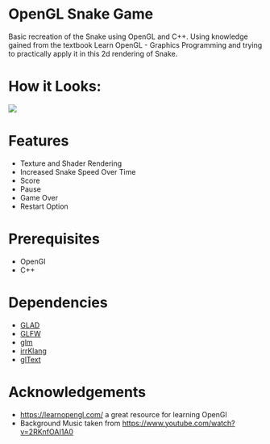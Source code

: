 # OpenGL Snake Game
Basic recreation of the Snake using OpenGL and C++.  Using knowledge gained from the textbook Learn OpenGL - Graphics Programming and trying to practically apply it in this 2d rendering of Snake.

# How it Looks:
![](https://media2.giphy.com/media/MsQOSUc0Jxig4GP6mT/giphy.gif?cid=790b761187c27739b08d879900cc02e072765c5a6f3cca03&rid=giphy.gif&ct=g)

# Features
* Texture and Shader Rendering
* Increased Snake Speed Over Time
* Score
* Pause
* Game Over
* Restart Option
# Prerequisites
* OpenGl
* C++
# Dependencies
* [GLAD](https://github.com/Dav1dde/glad)
* [GLFW](https://www.glfw.org/)
* [glm](https://github.com/g-truc/glm)
* [irrKlang](https://www.ambiera.com/irrklang/)
* [glText](https://github.com/vallentin/glText)

# Acknowledgements
* https://learnopengl.com/ a great resource for learning OpenGl
* Background Music taken from https://www.youtube.com/watch?v=2RKnfOAI1A0
